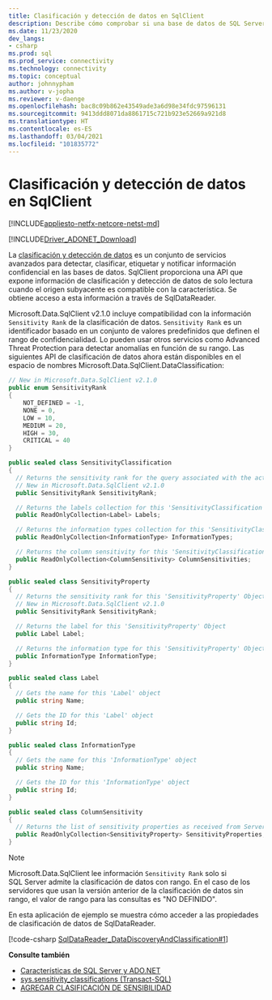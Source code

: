 ```yaml
---
title: Clasificación y detección de datos en SqlClient
description: Describe cómo comprobar si una base de datos de SQL Server admite la clasificación de datos y cómo obtener acceso a la información de clasificación de datos a través de un objeto SqlDataReader.
ms.date: 11/23/2020
dev_langs:
- csharp
ms.prod: sql
ms.prod_service: connectivity
ms.technology: connectivity
ms.topic: conceptual
author: johnnypham
ms.author: v-jopha
ms.reviewer: v-daenge
ms.openlocfilehash: bac8c09b862e43549ade3a6d98e34fdc97596131
ms.sourcegitcommit: 9413ddd8071da8861715c721b923e52669a921d8
ms.translationtype: HT
ms.contentlocale: es-ES
ms.lasthandoff: 03/04/2021
ms.locfileid: "101835772"
---
```

# <a name="data-discovery-and-classification-in-sqlclient"></a>Clasificación y detección de datos en SqlClient

[!INCLUDE[appliesto-netfx-netcore-netst-md](../../../includes/appliesto-netfx-netcore-netst-md.md)]

[!INCLUDE[Driver_ADONET_Download](../../../includes/driver_adonet_download.md)]

La [clasificación y detección de datos](../../../relational-databases/security/sql-data-discovery-and-classification.md) es un conjunto de servicios avanzados para detectar, clasificar, etiquetar y notificar información confidencial en las bases de datos. SqlClient proporciona una API que expone información de clasificación y detección de datos de solo lectura cuando el origen subyacente es compatible con la característica. Se obtiene acceso a esta información a través de SqlDataReader.

Microsoft.Data.SqlClient v2.1.0 incluye compatibilidad con la información `Sensitivity Rank` de la clasificación de datos. `Sensitivity Rank` es un identificador basado en un conjunto de valores predefinidos que definen el rango de confidencialidad. Lo pueden usar otros servicios como Advanced Threat Protection para detectar anomalías en función de su rango. Las siguientes API de clasificación de datos ahora están disponibles en el espacio de nombres Microsoft.Data.SqlClient.DataClassification:

```csharp
// New in Microsoft.Data.SqlClient v2.1.0
public enum SensitivityRank
{
    NOT_DEFINED = -1,
    NONE = 0,
    LOW = 10,
    MEDIUM = 20,
    HIGH = 30,
    CRITICAL = 40
}

public sealed class SensitivityClassification
{
  // Returns the sensitivity rank for the query associated with the active 'SqlDataReader'.
  // New in Microsoft.Data.SqlClient v2.1.0
  public SensitivityRank SensitivityRank;

  // Returns the labels collection for this 'SensitivityClassification' Object
  public ReadOnlyCollection<Label> Labels;

  // Returns the information types collection for this 'SensitivityClassification' Object
  public ReadOnlyCollection<InformationType> InformationTypes;

  // Returns the column sensitivity for this 'SensitivityClassification' Object
  public ReadOnlyCollection<ColumnSensitivity> ColumnSensitivities;
}

public sealed class SensitivityProperty
{
  // Returns the sensitivity rank for this 'SensitivityProperty' Object
  // New in Microsoft.Data.SqlClient v2.1.0
  public SensitivityRank SensitivityRank;

  // Returns the label for this 'SensitivityProperty' Object
  public Label Label;

  // Returns the information type for this 'SensitivityProperty' Object
  public InformationType InformationType;
}

public sealed class Label
{
  // Gets the name for this 'Label' object
  public string Name;

  // Gets the ID for this 'Label' object
  public string Id;
}

public sealed class InformationType
{
  // Gets the name for this 'InformationType' object
  public string Name;

  // Gets the ID for this 'InformationType' object
  public string Id;
}

public sealed class ColumnSensitivity
{
  // Returns the list of sensitivity properties as received from Server for this 'ColumnSensitivity' information      
  public ReadOnlyCollection<SensitivityProperty> SensitivityProperties;
}
```

> [!NOTE]
> Microsoft.Data.SqlClient lee información `Sensitivity Rank` solo si SQL Server admite la clasificación de datos con rango. En el caso de los servidores que usan la versión anterior de la clasificación de datos sin rango, el valor de rango para las consultas es "NO DEFINIDO".

En esta aplicación de ejemplo se muestra cómo acceder a las propiedades de clasificación de datos de SqlDataReader.

[!code-csharp [SqlDataReader_DataDiscoveryAndClassification#1](~/../sqlclient/doc/samples/SqlDataReader_DataDiscoveryAndClassification.cs#1)]


**Consulte también**  

 - [Características de SQL Server y ADO.NET](sql-server-features-adonet.md)
 - [sys.sensitivity_classifications (Transact-SQL)](../../../relational-databases/system-catalog-views/sys-sensitivity-classifications-transact-sql.md)
 - [AGREGAR CLASIFICACIÓN DE SENSIBILIDAD](../../../t-sql/statements/add-sensitivity-classification-transact-sql.md)